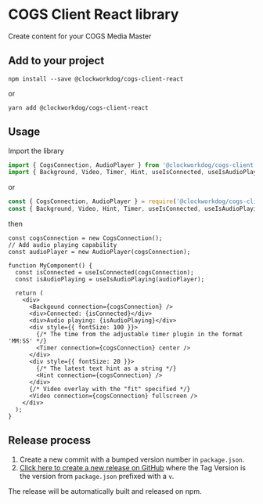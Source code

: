 # COGS Client React library

Create content for your COGS Media Master

## Add to your project

```shell
npm install --save @clockworkdog/cogs-client-react
```

or

```shell
yarn add @clockworkdog/cogs-client-react
```

## Usage

Import the library

```ts
import { CogsConnection, AudioPlayer } from '@clockworkdog/cogs-client';
import { Background, Video, Timer, Hint, useIsConnected, useIsAudioPlaying } from '@clockworkdog/cogs-client-react';
```

or

```js
const { CogsConnection, AudioPlayer } = require('@clockworkdog/cogs-client');
const { Background, Video, Hint, Timer, useIsConnected, useIsAudioPlaying } = require('@clockworkdog/cogs-client-react');
```

then

```tsx
const cogsConnection = new CogsConnection();
// Add audio playing capability
const audioPlayer = new AudioPlayer(cogsConnection);

function MyComponent() {
  const isConnected = useIsConnected(cogsConnection);
  const isAudioPlaying = useIsAudioPlaying(audioPlayer);

  return (
    <div>
      <Backgound connection={cogsConnection} />
      <div>Connected: {isConnected}</div>
      <div>Audio playing: {isAudioPlaying}</div>
      <div style={{ fontSize: 100 }}>
        {/* The time from the adjustable timer plugin in the format 'MM:SS' */}
        <Timer connection={cogsConnection} center />
      </div>
      <div style={{ fontSize: 20 }}>
        {/* The latest text hint as a string */}
        <Hint connection={cogsConnection} />
      </div>
      {/* Video overlay with the "fit" specified */}
      <Video connection={cogsConnection} fullscreen />
    </div>
  );
}
```

## Release process

1. Create a new commit with a bumped version number in `package.json`.
2. [Click here to create a new release on GitHub](https://github.com/clockwork-dog/cogs-client-react-lib/releases/new) where the Tag Version is the version from `package.json` prefixed with a `v`.

The release will be automatically built and released on npm.
